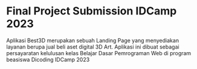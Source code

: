 # Final Project Submission IDCamp 2023

Aplikasi Best3D merupakan sebuah Landing Page yang menyediakan layanan berupa jual beli aset digital 3D Art.
Aplikasi ini dibuat sebagai persayaratan kelulusan kelas Belajar Dasar Pemrograman Web di program beasiswa Dicoding IDCamp 2023
